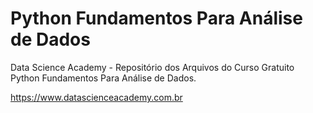 # Python Fundamentos Para Análise de Dados

Data Science Academy - Repositório dos Arquivos do Curso Gratuito Python Fundamentos Para Análise de Dados.

https://www.datascienceacademy.com.br



